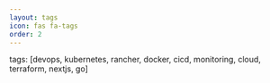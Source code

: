 ```yaml
---
layout: tags
icon: fas fa-tags
order: 2
---
```


tags: [devops, kubernetes, rancher, docker, cicd, monitoring, cloud, terraform, nextjs, go]

